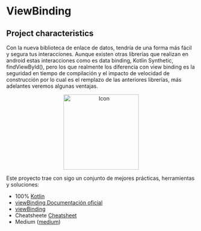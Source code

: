 # ViewBinding
Project characteristics 
-------
Con la nueva biblioteca de enlace de datos, tendría de una forma más fácil y segura tus interacciones. Aunque existen otras librerías que realizan en android estas interacciones como es data binding, Kotlin Synthetic, findViewById(), pero los que realmente los diferencia con view binding es la
seguridad en tiempo de compilación y el impacto de velocidad de construcción por lo cual es el remplazo de las anteriores librerías, más adelantes veremos algunas ventajas.

<div align="center">
    <img alt="Icon" src="remote_data/assets/icon.png" width="200" />
</div>

Este proyecto trae con sigo un conjunto de mejores prácticas, herramientas y soluciones:

* 100% [Kotlin](https://kotlinlang.org/)
* [viewBinding Documentación oficial](https://developer.android.com/topic/libraries/view-binding)
* [viewBinding](https://developer.android.com/topic/libraries/view-binding?hl=es-419)
* Cheatsheete [Cheatsheet](https://www.instagram.com/p/B-qLuRoFbGm/?utm_source=ig_web_copy_link)
* Medium ([medium](https://medium.com/@erixjavierm/view-binding-51f230d7e379))


